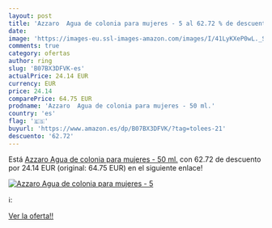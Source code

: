 ```yaml
---
layout: post
title: 'Azzaro  Agua de colonia para mujeres - 5 al 62.72 % de descuento'
date: 
image: 'https://images-eu.ssl-images-amazon.com/images/I/41LyKXeP0wL._SL200_.jpg'
comments: true
category: ofertas
author: ring
slug: 'B07BX3DFVK-es'
actualPrice: 24.14 EUR
currency: EUR
price: 24.14
comparePrice: 64.75 EUR
prodname: 'Azzaro  Agua de colonia para mujeres - 50 ml.'
country: 'es'
flag: '🇪🇸'
buyurl: 'https://www.amazon.es/dp/B07BX3DFVK/?tag=tolees-21'
descuento: '62.72'
---
```


Está [Azzaro  Agua de colonia para mujeres - 50 ml.](https://www.amazon.es/dp/B07BX3DFVK/?tag=tolees-21) con 62.72 de descuento por 24.14 EUR (original: 64.75 EUR) en el siguiente enlace!

[![Azzaro  Agua de colonia para mujeres - 5](https://images-eu.ssl-images-amazon.com/images/I/41LyKXeP0wL._SL200_.jpg)](https://www.amazon.es/dp/B07BX3DFVK/?tag=tolees-21)

ℹ️:


[Ver la oferta!!](https://www.amazon.es/dp/B07BX3DFVK/?tag=tolees-21)
